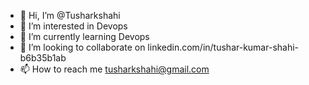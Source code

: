 - 👋 Hi, I’m @Tusharkshahi
- 👀 I’m interested in Devops
- 🌱 I’m currently learning Devops
- 💞️ I’m looking to collaborate on linkedin.com/in/tushar-kumar-shahi-b6b35b1ab
- 📫 How to reach me tusharkshahi@gmail.com

<!---
Tusharkshahi/Tusharkshahi is a ✨ special ✨ repository because its `README.md` (this file) appears on your GitHub profile.
You can click the Preview link to take a look at your changes.
--->
